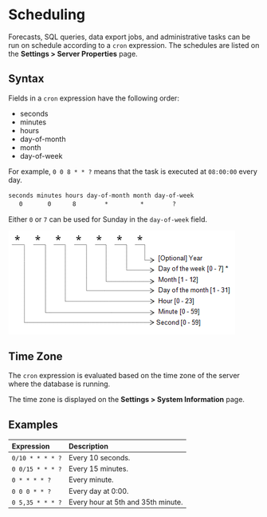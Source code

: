 # Scheduling

Forecasts, SQL queries, data export jobs, and administrative tasks can be run on schedule according to a `cron` expression. The schedules are listed on the **Settings > Server Properties** page.

## Syntax

Fields in a `cron` expression have the following order:

* seconds
* minutes
* hours
* day-of-month
* month
* day-of-week

For example, `0 0 8 * * ?` means that the task is executed at `08:00:00` every day.

```txt
seconds minutes hours day-of-month month day-of-week
   0       0      8        *         *        ?
```

Either `0` or `7` can be used for Sunday in the `day-of-week` field.

![Cron Expressions](./images/cron_expressions.png)

## Time Zone

The `cron` expression is evaluated based on the time zone of the server where the database is running.

The time zone is displayed on the **Settings > System Information** page.

## Examples

**Expression** | **Description**
:---|:---
`0/10 * * * * ?` | Every 10 seconds.
`0 0/15 * * * ?` | Every 15 minutes.
`0 * * * * ?` | Every minute.
`0 0 0 * * ?` | Every day at 0:00.
`0 5,35 * * * ?` | Every hour at 5th and 35th minute.